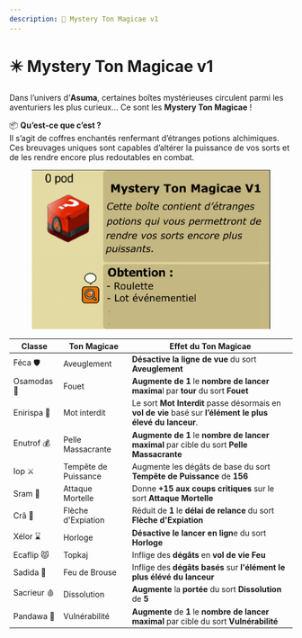```yaml
---
description: 🎁 Mystery Ton Magicae v1
---
```


# ✴️ Mystery Ton Magicae v1

Dans l’univers d’**Asuma**, certaines boîtes mystérieuses circulent parmi les aventuriers les plus curieux… Ce sont les **Mystery Ton Magicae** !

📦 **Qu’est-ce que c’est ?**\
Il s’agit de coffres enchantés renfermant d’étranges potions alchimiques. \
Ces breuvages uniques sont capables d’altérer la puissance de vos sorts et de les rendre encore plus redoutables en combat.

<figure><img src="../../.gitbook/assets/image.png" alt=""><figcaption></figcaption></figure>

| Classe      | Ton Magicae          | Effet du Ton Magicae                                                                                        |
| ----------- | -------------------- | ----------------------------------------------------------------------------------------------------------- |
| Féca 🛡️    | Aveuglement          | **Désactive la ligne de vue** du sort **Aveuglement**                                                       |
| Osamodas 🐗 | Fouet                | **Augmente de 1** le **nombre de lancer maxima**l par **tour** du sort **Fouet**                            |
| Enirispa 💓 | Mot interdit         | Le sort **Mot Interdit** passe désormais en **vol de vie** basé sur **l’élément le plus élevé du lanceur**. |
| Enutrof 💰  | Pelle Massacrante    | **Augmente de 1** le **nombre de lancer maximal** par cible du sort **Pelle Massacrante**                   |
| Iop ⚔️      | Tempête de Puissance | Augmente les dégâts de base du sort **Tempête de Puissance** de **156**                                     |
| Sram 👿     | Attaque Mortelle     | Donne **+15** **aux coups critiques** sur le sort **Attaque Mortelle**                                      |
| Crâ 🏹      | Flèche d'Expiation   | Réduit de **1** le **délai de relance** du sort **Flèche d'Expiation**                                      |
| Xélor ⌛     | Horloge              | **Désactive le lancer en lign**e du sort **Horloge**                                                        |
| Ecaflip 😾  | Topkaj               | Inflige des **dégâts** en **vol de vie Feu**                                                                |
| Sadida 🌳   | Feu de Brouse        | Inflige des **dégâts basés** sur **l'élément le plus élévé du lanceur**                                     |
| Sacrieur 🩸 | Dissolution          | **Augmente** la **portée** du sort **Dissolution** de **5**                                                 |
| Pandawa 🍻  | Vulnérabilité        | **Augmente** de **1** le **nombre de lancer maximal** par cible du sort **Vulnérabilité**                   |
